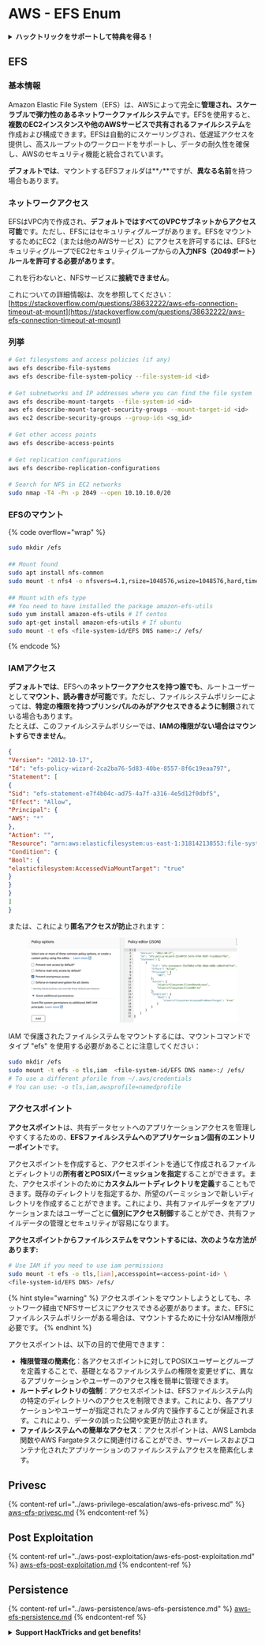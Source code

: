 # AWS - EFS Enum

<details>

<summary><strong>ハックトリックをサポートして特典を得る！</strong></summary>

* **HackTricksで会社を宣伝したい**場合や、**最新バージョンのPEASSを見たい**場合、またはHackTricksをPDFでダウンロードしたい場合は、[**SUBSCRIPTION PLANS**](https://github.com/sponsors/carlospolop)をご覧ください！
* [**公式PEASS＆HackTricksグッズ**](https://peass.creator-spring.com)を手に入れる
* [**The PEASS Family**](https://opensea.io/collection/the-peass-family)を発見し、独占的な[**NFT**](https://opensea.io/collection/the-peass-family)のコレクションを見つける
* 💬 [**Discordグループ**](https://discord.gg/hRep4RUj7f)または[**telegramグループ**](https://t.me/peass)に参加するか、**Twitter**で私をフォローする 🐦 [**@carlospolopm**](https://twitter.com/carlospolopm)
* **ハッキングのトリックを共有するには、**[**HackTricks**](https://github.com/carlospolop/hacktricks)と[**HackTricks Cloud**](https://github.com/carlospolop/hacktricks-cloud)のGitHubリポジトリにPRを提出してください。

</details>

## EFS

### 基本情報

Amazon Elastic File System（EFS）は、AWSによって完全に**管理され、スケーラブルで弾力性のあるネットワークファイルシステム**です。EFSを使用すると、**複数のEC2インスタンスや他のAWSサービスで共有されるファイルシステム**を作成および構成できます。EFSは自動的にスケーリングされ、低遅延アクセスを提供し、高スループットのワークロードをサポートし、データの耐久性を確保し、AWSのセキュリティ機能と統合されています。

**デフォルトでは**、マウントするEFSフォルダは**`/`**ですが、**異なる名前**を持つ場合もあります。

### ネットワークアクセス

EFSはVPC内で作成され、**デフォルトではすべてのVPCサブネットからアクセス可能**です。ただし、EFSにはセキュリティグループがあります。EFSをマウントするためにEC2（または他のAWSサービス）にアクセスを許可するには、EFSセキュリティグループでEC2セキュリティグループからの**入力NFS（2049ポート）ルールを許可する必要があります**。

これを行わないと、NFSサービスに**接続できません**。

これについての詳細情報は、次を参照してください：[https://stackoverflow.com/questions/38632222/aws-efs-connection-timeout-at-mount](https://stackoverflow.com/questions/38632222/aws-efs-connection-timeout-at-mount)

### 列挙
```bash
# Get filesystems and access policies (if any)
aws efs describe-file-systems
aws efs describe-file-system-policy --file-system-id <id>

# Get subnetworks and IP addresses where you can find the file system
aws efs describe-mount-targets --file-system-id <id>
aws efs describe-mount-target-security-groups --mount-target-id <id>
aws ec2 describe-security-groups --group-ids <sg_id>

# Get other access points
aws efs describe-access-points

# Get replication configurations
aws efs describe-replication-configurations

# Search for NFS in EC2 networks
sudo nmap -T4 -Pn -p 2049 --open 10.10.10.0/20
```
### EFSのマウント

{% code overflow="wrap" %}
```bash
sudo mkdir /efs

## Mount found
sudo apt install nfs-common
sudo mount -t nfs4 -o nfsvers=4.1,rsize=1048576,wsize=1048576,hard,timeo=600,retrans=2,noresvport <IP>:/ /efs

## Mount with efs type
## You need to have installed the package amazon-efs-utils
sudo yum install amazon-efs-utils # If centos
sudo apt-get install amazon-efs-utils # If ubuntu
sudo mount -t efs <file-system-id/EFS DNS name>:/ /efs/
```
{% endcode %}

### IAMアクセス

**デフォルトでは**、EFSへの**ネットワークアクセスを持つ誰でも**、ルートユーザーとして**マウント、読み書きが可能**です。ただし、ファイルシステムポリシーによっては、**特定の権限を持つプリンシパルのみがアクセスできるように制限**されている場合もあります。\
たとえば、このファイルシステムポリシーでは、**IAMの権限がない場合はマウントすらできません**。
```json
{
"Version": "2012-10-17",
"Id": "efs-policy-wizard-2ca2ba76-5d83-40be-8557-8f6c19eaa797",
"Statement": [
{
"Sid": "efs-statement-e7f4b04c-ad75-4a7f-a316-4e5d12f0dbf5",
"Effect": "Allow",
"Principal": {
"AWS": "*"
},
"Action": "",
"Resource": "arn:aws:elasticfilesystem:us-east-1:318142138553:file-system/fs-0ab66ad201b58a018",
"Condition": {
"Bool": {
"elasticfilesystem:AccessedViaMountTarget": "true"
}
}
}
]
}
```
または、これにより**匿名アクセスが防止**されます：

<figure><img src="../../../.gitbook/assets/image (3) (6).png" alt=""><figcaption></figcaption></figure>

IAM で保護されたファイルシステムをマウントするには、マウントコマンドでタイプ "efs" を使用する必要があることに注意してください：
```bash
sudo mkdir /efs
sudo mount -t efs -o tls,iam  <file-system-id/EFS DNS name>:/ /efs/
# To use a different pforile from ~/.aws/credentials
# You can use: -o tls,iam,awsprofile=namedprofile
```
### アクセスポイント

**アクセスポイント**は、共有データセットへのアプリケーションアクセスを管理しやすくするための、**EFSファイルシステムへのアプリケーション固有のエントリーポイント**です。

アクセスポイントを作成すると、アクセスポイントを通じて作成されるファイルとディレクトリの**所有者とPOSIXパーミッションを指定**することができます。また、アクセスポイントのために**カスタムルートディレクトリを定義**することもできます。既存のディレクトリを指定するか、所望のパーミッションで新しいディレクトリを作成することができます。これにより、共有ファイルデータをアプリケーションまたはユーザーごとに**個別にアクセス制御**することができ、共有ファイルデータの管理とセキュリティが容易になります。

**アクセスポイントからファイルシステムをマウントするには、次のような方法があります:**
```bash
# Use IAM if you need to use iam permissions
sudo mount -t efs -o tls,[iam],accesspoint=<access-point-id> \
<file-system-id/EFS DNS> /efs/
```
{% hint style="warning" %}
アクセスポイントをマウントしようとしても、ネットワーク経由でNFSサービスにアクセスできる必要があります。また、EFSにファイルシステムポリシーがある場合は、マウントするために十分なIAM権限が必要です。
{% endhint %}

アクセスポイントは、以下の目的で使用できます：

* **権限管理の簡素化**：各アクセスポイントに対してPOSIXユーザーとグループを定義することで、基礎となるファイルシステムの権限を変更せずに、異なるアプリケーションやユーザーのアクセス権を簡単に管理できます。
* **ルートディレクトリの強制**：アクセスポイントは、EFSファイルシステム内の特定のディレクトリへのアクセスを制限できます。これにより、各アプリケーションやユーザーが指定されたフォルダ内で操作することが保証されます。これにより、データの誤った公開や変更が防止されます。
* **ファイルシステムへの簡単なアクセス**：アクセスポイントは、AWS Lambda関数やAWS Fargateタスクに関連付けることができ、サーバーレスおよびコンテナ化されたアプリケーションのファイルシステムアクセスを簡素化します。

## Privesc

{% content-ref url="../aws-privilege-escalation/aws-efs-privesc.md" %}
[aws-efs-privesc.md](../aws-privilege-escalation/aws-efs-privesc.md)
{% endcontent-ref %}

## Post Exploitation

{% content-ref url="../aws-post-exploitation/aws-efs-post-exploitation.md" %}
[aws-efs-post-exploitation.md](../aws-post-exploitation/aws-efs-post-exploitation.md)
{% endcontent-ref %}

## Persistence

{% content-ref url="../aws-persistence/aws-efs-persistence.md" %}
[aws-efs-persistence.md](../aws-persistence/aws-efs-persistence.md)
{% endcontent-ref %}

<details>

<summary><strong>Support HackTricks and get benefits!</strong></summary>

* If you want to see your **company advertised in HackTricks** or if you want access to the **latest version of the PEASS or download HackTricks in PDF** Check the [**SUBSCRIPTION PLANS**](https://github.com/sponsors/carlospolop)!
* Get the [**official PEASS & HackTricks swag**](https://peass.creator-spring.com)
* Discover [**The PEASS Family**](https://opensea.io/collection/the-peass-family), our collection of exclusive [**NFTs**](https://opensea.io/collection/the-peass-family)
* **Join the** 💬 [**Discord group**](https://discord.gg/hRep4RUj7f) or the [**telegram group**](https://t.me/peass) or **follow** me on **Twitter** 🐦 [**@carlospolopm**](https://twitter.com/carlospolopm)**.**
* **Share your hacking tricks by submitting PRs to the** [**HackTricks**](https://github.com/carlospolop/hacktricks) and [**HackTricks Cloud**](https://github.com/carlospolop/hacktricks-cloud) github repos.

</details>
